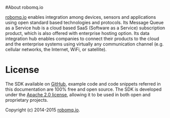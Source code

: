 #About robomq.io

[robomq.io](http://www.robomq.io) enables integration among devices, sensors and applications using open standard based technologies and protocols. Its Message Queue as a Service hub is a cloud based SaaS (Software as a Service) subscription product, which is also offered with enterprise hosting option. Its data integration hub enables companies to connect their products to the cloud and the enterprise systems using virtually any communication channel (e.g. cellular networks, the Internet, WiFi, or satellite). 


# License


The SDK available on [GitHub](https://github.com/robomq/robomq.io), example code and code snippets referred in this documentation are 100% free and open source. The SDK is developed under the [Apache 2.0 license](http://www.apache.org/licenses/LICENSE-2.0), allowing it to be used in both open and proprietary projects.


Copyright (c) 2014-2015 [robomq.io](robomq.io).

